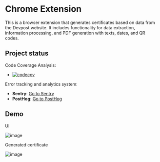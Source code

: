 # Chrome Extension

This is a browser extension that generates certificates based on data from the Devpost website. It includes functionality for data extraction, information processing, and PDF generation with texts, dates, and QR codes.

## Project status

Code Coverage Analysis:

- [![codecov](https://codecov.io/github/alexeeey03/browser-extension/graph/badge.svg?token=OX2HP0YKQS)](https://codecov.io/github/alexeeey03/browser-extension)

Error tracking and analytics system:

- **Sentry**: [Go to Sentry](https://itmo-7x.sentry.io/stats/?project=4508694585213008&statsPeriod=14d)
- **PostHog**: [Go to PostHog](https://us.posthog.com/project/120438/activity/explore)

## Demo

UI

![image](https://github.com/user-attachments/assets/43d04eac-fe54-4adc-8eaa-5fe18b444b07)

Generated certificate

![image](https://github.com/user-attachments/assets/fe8c481d-2a25-4dbb-aba8-fe08cb9fc34d)
